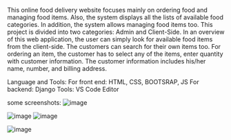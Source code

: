 This online food delivery website focuses mainly on ordering food and managing food items. Also, the system displays all the lists of available food categories. In addition, the system allows managing food items too. This project is divided into two categories: Admin and Client-Side. In an overview of this web application, the user can simply look for available food items from the client-side. The customers can search for their own items too. For ordering an item, the customer has to select any of the items, enter quantity with customer information. The customer information includes his/her name, number, and billing address.


Language and Tools:
For front end: HTML, CSS, BOOTSRAP, JS
For backend: Django
Tools: VS Code Editor

some screenshots:
![image](https://github.com/user-attachments/assets/27c65d95-6866-4520-b93a-72e622aa77c9)

![image](https://github.com/user-attachments/assets/f44a47eb-3840-47fe-bb58-e6d0b3231936)
![image](https://github.com/user-attachments/assets/4e923587-3fcd-4096-a7db-96d317c4328f)

![image](https://github.com/user-attachments/assets/4f1b5c67-a82a-47d4-b3d5-0cf4fa77bdd6)


